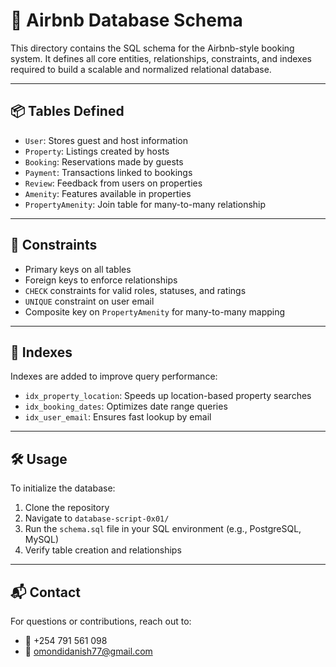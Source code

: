 # 🧱 Airbnb Database Schema

This directory contains the SQL schema for the Airbnb-style booking system. It defines all core entities, relationships, constraints, and indexes required to build a scalable and normalized relational database.

---

## 📦 Tables Defined

- `User`: Stores guest and host information
- `Property`: Listings created by hosts
- `Booking`: Reservations made by guests
- `Payment`: Transactions linked to bookings
- `Review`: Feedback from users on properties
- `Amenity`: Features available in properties
- `PropertyAmenity`: Join table for many-to-many relationship

---

## 🔐 Constraints

- Primary keys on all tables
- Foreign keys to enforce relationships
- `CHECK` constraints for valid roles, statuses, and ratings
- `UNIQUE` constraint on user email
- Composite key on `PropertyAmenity` for many-to-many mapping

---

## 🚀 Indexes

Indexes are added to improve query performance:

- `idx_property_location`: Speeds up location-based property searches
- `idx_booking_dates`: Optimizes date range queries
- `idx_user_email`: Ensures fast lookup by email

---

## 🛠️ Usage

To initialize the database:

1. Clone the repository
2. Navigate to `database-script-0x01/`
3. Run the `schema.sql` file in your SQL environment (e.g., PostgreSQL, MySQL)
4. Verify table creation and relationships

---

## 📬 Contact

For questions or contributions, reach out to:

- 📱 +254 791 561 098  
- 📧 omondidanish77@gmail.com
